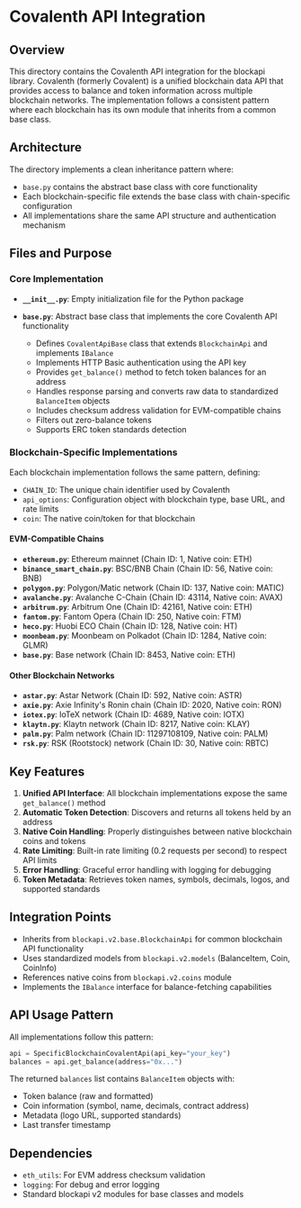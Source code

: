 # Covalenth API Integration

## Overview

This directory contains the Covalenth API integration for the blockapi library. Covalenth (formerly Covalent) is a unified blockchain data API that provides access to balance and token information across multiple blockchain networks. The implementation follows a consistent pattern where each blockchain has its own module that inherits from a common base class.

## Architecture

The directory implements a clean inheritance pattern where:
- `base.py` contains the abstract base class with core functionality
- Each blockchain-specific file extends the base class with chain-specific configuration
- All implementations share the same API structure and authentication mechanism

## Files and Purpose

### Core Implementation

- **`__init__.py`**: Empty initialization file for the Python package

- **`base.py`**: Abstract base class that implements the core Covalenth API functionality
  - Defines `CovalentApiBase` class that extends `BlockchainApi` and implements `IBalance`
  - Implements HTTP Basic authentication using the API key
  - Provides `get_balance()` method to fetch token balances for an address
  - Handles response parsing and converts raw data to standardized `BalanceItem` objects
  - Includes checksum address validation for EVM-compatible chains
  - Filters out zero-balance tokens
  - Supports ERC token standards detection

### Blockchain-Specific Implementations

Each blockchain implementation follows the same pattern, defining:
- `CHAIN_ID`: The unique chain identifier used by Covalenth
- `api_options`: Configuration object with blockchain type, base URL, and rate limits
- `coin`: The native coin/token for that blockchain

#### EVM-Compatible Chains

- **`ethereum.py`**: Ethereum mainnet (Chain ID: 1, Native coin: ETH)
- **`binance_smart_chain.py`**: BSC/BNB Chain (Chain ID: 56, Native coin: BNB)
- **`polygon.py`**: Polygon/Matic network (Chain ID: 137, Native coin: MATIC)
- **`avalanche.py`**: Avalanche C-Chain (Chain ID: 43114, Native coin: AVAX)
- **`arbitrum.py`**: Arbitrum One (Chain ID: 42161, Native coin: ETH)
- **`fantom.py`**: Fantom Opera (Chain ID: 250, Native coin: FTM)
- **`heco.py`**: Huobi ECO Chain (Chain ID: 128, Native coin: HT)
- **`moonbeam.py`**: Moonbeam on Polkadot (Chain ID: 1284, Native coin: GLMR)
- **`base.py`**: Base network (Chain ID: 8453, Native coin: ETH)

#### Other Blockchain Networks

- **`astar.py`**: Astar Network (Chain ID: 592, Native coin: ASTR)
- **`axie.py`**: Axie Infinity's Ronin chain (Chain ID: 2020, Native coin: RON)
- **`iotex.py`**: IoTeX network (Chain ID: 4689, Native coin: IOTX)
- **`klaytn.py`**: Klaytn network (Chain ID: 8217, Native coin: KLAY)
- **`palm.py`**: Palm network (Chain ID: 11297108109, Native coin: PALM)
- **`rsk.py`**: RSK (Rootstock) network (Chain ID: 30, Native coin: RBTC)

## Key Features

1. **Unified API Interface**: All blockchain implementations expose the same `get_balance()` method
2. **Automatic Token Detection**: Discovers and returns all tokens held by an address
3. **Native Coin Handling**: Properly distinguishes between native blockchain coins and tokens
4. **Rate Limiting**: Built-in rate limiting (0.2 requests per second) to respect API limits
5. **Error Handling**: Graceful error handling with logging for debugging
6. **Token Metadata**: Retrieves token names, symbols, decimals, logos, and supported standards

## Integration Points

- Inherits from `blockapi.v2.base.BlockchainApi` for common blockchain API functionality
- Uses standardized models from `blockapi.v2.models` (BalanceItem, Coin, CoinInfo)
- References native coins from `blockapi.v2.coins` module
- Implements the `IBalance` interface for balance-fetching capabilities

## API Usage Pattern

All implementations follow this pattern:
```python
api = SpecificBlockchainCovalentApi(api_key="your_key")
balances = api.get_balance(address="0x...")
```

The returned `balances` list contains `BalanceItem` objects with:
- Token balance (raw and formatted)
- Coin information (symbol, name, decimals, contract address)
- Metadata (logo URL, supported standards)
- Last transfer timestamp

## Dependencies

- `eth_utils`: For EVM address checksum validation
- `logging`: For debug and error logging
- Standard blockapi v2 modules for base classes and models